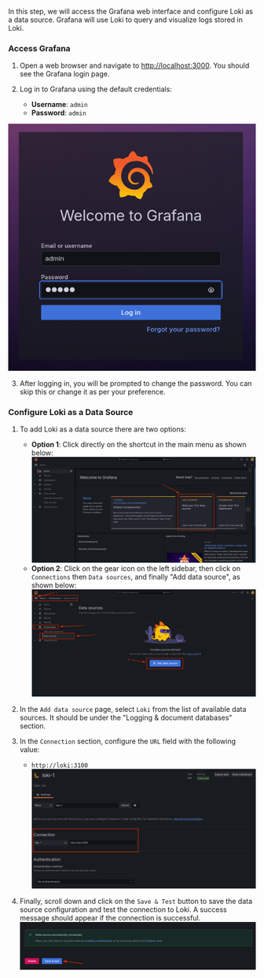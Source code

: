 In this step, we will access the Grafana web interface and configure Loki as a data source. Grafana will use Loki to query and visualize logs stored in Loki.

### Access Grafana

1. Open a web browser and navigate to [http://localhost:3000](https://56ba3acf-5b8e-4ae3-8146-bf7e43f3032d-10-244-6-237-3000.spch.r.killercoda.com/). You should see the Grafana login page.

2. Log in to Grafana using the default credentials:
   - **Username**: `admin`
    - **Password**: `admin`

![](../assets/login.png)

3. After logging in, you will be prompted to change the password. You can skip this or change it as per your preference.

### Configure Loki as a Data Source

1. To add Loki as a data source there are two options:
    - **Option 1**: Click directly on the shortcut in the main menu as shown below:
    ![](../assets/directClick.png)
    - **Option 2**: Click on the gear icon on the left sidebar, then click on `Connections` then `Data sources`, and finally "Add data source", as shown below:
    ![](../assets/data-source-click.png)

2. In the `Add data source` page, select `Loki` from the list of available data sources. It should be under the "Logging & document databases" section.

3. In the `Connection` section, configure the `URL` field with the following value:
   - `http://loki:3100`
   ![](../assets/loki-url.png)

4. Finally, scroll down and click on the `Save & Test` button to save the data source configuration and test the connection to Loki. A success message should appear if the connection is successful.
![](../assets/save-and-test.png)
